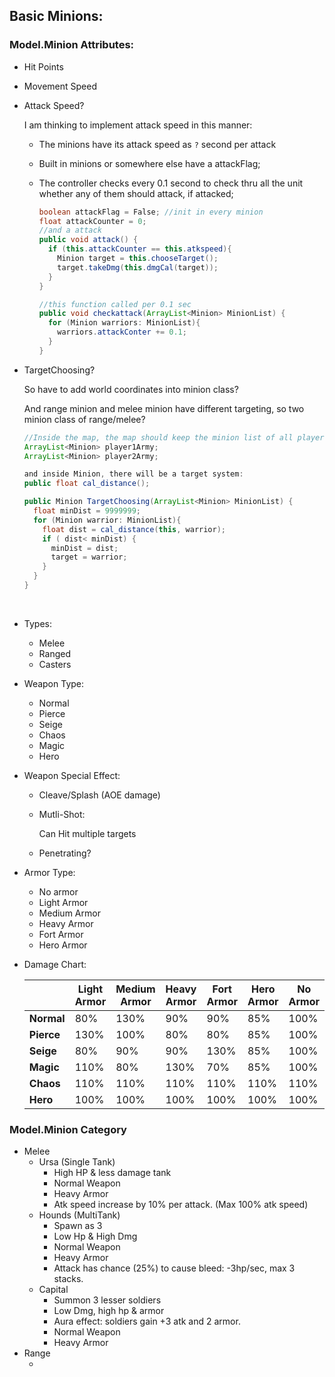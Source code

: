 ## Basic Minions:

### Model.Minion Attributes:

- Hit Points

- Movement Speed

- Attack Speed?

  I am thinking to implement attack speed in this manner:

  - The minions have its attack speed as `?` second per attack

  - Built in minions or somewhere else have a attackFlag;

  - The controller checks every 0.1 second to check thru all the unit whether any of them should attack, if attacked;

    ```java
    boolean attackFlag = False; //init in every minion
    float attackCounter = 0;
    //and a attack
    public void attack() {
      if (this.attackCounter == this.atkspeed){
        Minion target = this.chooseTarget();
        target.takeDmg(this.dmgCal(target));
      }
    }

    //this function called per 0.1 sec
    public void checkattack(ArrayList<Minion> MinionList) {
      for (Minion warriors: MinionList){
        warriors.attackConter += 0.1;
      }
    }
    ```

- TargetChoosing?

  So have to add world coordinates into minion class?

  And range minion and melee minion have different targeting, so two minion class of range/melee?

  ```java
  //Inside the map, the map should keep the minion list of all players like 
  ArrayList<Minion> player1Army;
  ArrayList<Minion> player2Army;

  and inside Minion, there will be a target system:
  public float cal_distance();

  public Minion TargetChoosing(ArrayList<Minion> MinionList) {
    float minDist = 9999999;
    for (Minion warrior: MinionList){
      float dist = cal_distance(this, warrior);
      if ( dist< minDist) {
        minDist = dist;
        target = warrior;
      }
    }
  }
  ```

  ​

- Types:

  - Melee
  - Ranged
  - Casters

- Weapon Type:

  - Normal
  - Pierce
  - Seige
  - Chaos
  - Magic
  - Hero

- Weapon Special Effect:

  - Cleave/Splash (AOE damage)

  - Mutli-Shot:

    Can Hit multiple targets

  - Penetrating?

- Armor Type:

  - No armor
  - Light Armor
  - Medium Armor
  - Heavy Armor
  - Fort Armor
  - Hero Armor

- Damage Chart:

  |            | Light Armor | Medium Armor | Heavy Armor | Fort Armor | Hero Armor | No Armor |
  | ---------- | ----------- | ------------ | ----------- | ---------- | ---------- | -------- |
  | **Normal** | 80%         | 130%         | 90%         | 90%        | 85%        | 100%     |
  | **Pierce** | 130%        | 100%         | 80%         | 80%        | 85%        | 100%     |
  | **Seige**  | 80%         | 90%          | 90%         | 130%       | 85%        | 100%     |
  | **Magic**  | 110%        | 80%          | 130%        | 70%        | 85%        | 100%     |
  | **Chaos**  | 110%        | 110%         | 110%        | 110%       | 110%       | 110%     |
  | **Hero**   | 100%        | 100%         | 100%        | 100%       | 100%       | 100%     |

###  Model.Minion Category

- Melee
  - Ursa (Single Tank)
    - High HP & less damage tank
    - Normal Weapon
    - Heavy Armor
    - Atk speed increase by 10% per attack. (Max 100% atk speed)
  - Hounds (MultiTank)
    - Spawn as 3
    - Low Hp & High Dmg
    - Normal Weapon
    - Heavy Armor
    - Attack has chance (25%) to cause bleed: -3hp/sec, max 3 stacks.
  - Capital
    - Summon 3 lesser soldiers
    - Low Dmg, high hp & armor
    - Aura effect: soldiers gain +3 atk and 2 armor.
    - Normal Weapon
    - Heavy Armor
- Range
  - ​